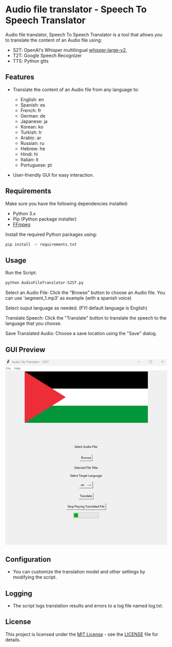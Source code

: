 # Audio file translator - Speech To Speech Translator

Audio file translator, Speech To Speech Translator is a tool that allows you to translate the content of an Audio file using:
 - S2T: OpenAI's Whisper multilingual [whisper-large-v2](https://huggingface.co/openai/whisper-large-v2),
 - T2T: Google Speech Recognizer
 - TTS: Python gtts

## Features

- Translate the content of an Audio file from any language to:
    - English: en
    - Spanish: es
    - French: fr
    - German: de
    - Japanese: ja
    - Korean: ko
    - Turkish: tr
    - Arabic: ar
    - Russian: ru
    - Hebrew: he
    - Hindi: hi
    - Italian: it
    - Portuguese: pt

- User-friendly GUI for easy interaction.

## Requirements

Make sure you have the following dependencies installed:

- Python 3.x
- Pip (Python package installer)
- [FFmpeg](https://ffmpeg.org/download.html)

Install the required Python packages using:

```bash
pip install -r requirements.txt
```

## Usage

Run the Script:

```bash
python AudioFileTranslator-S2ST.py
```

Select an Audio File:
	Click the "Browse" button to choose an Audio file.
	You can use 'segment_1.mp3' as example (with a spanish voice)

Select ouput language as needed. (FYI default language is English)

Translate Speech:
	Click the "Translate" button to translate the speech to the language that you choose.

Save Translated Audio:
	Choose a save location using the "Save" dialog.


## GUI Preview

![AudioFileTranslator-S2ST GUI](Screenshot2.png)

## Configuration

- You can customize the translation model and other settings by modifying the script.

## Logging

- The script logs translation results and errors to a log file named log.txt.

## License

This project is licensed under the [MIT License](https://opensource.org/licenses/MIT) - see the [LICENSE](LICENSE) file for details.